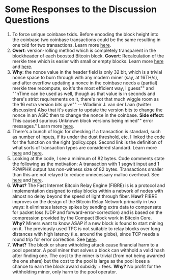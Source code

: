 # Some Responses to the Discussion Questions

1. To force unique coinbase txids. Before encoding the block height into the coinbase two coinbase transactions could be the same resulting in one txid for two transactions. Learn more [here](https://learnmeabitcoin.com/glossary/txid#footnote-unique-txids).
2. **Overt**: version-rolling method which is completely transparent in the blockheader of each boosted Bitcoin block. **Covert**: Recalculation of the merkle tree which is easier with small or empty blocks. Learn more [here](https://www.asicboost.com/single-post/2018/03/01/opening-asicboost-for-defensive-use/) and [here](https://bitslog.com/2017/04/10/the-relation-between-segwit-and-asicboost-covert-and-overt/).
3. **Why**: the nonce value in the header field is only 32 bit, which is a trivial nonce space to burn through with any modern miner (say, at 16TH/s), and after overflow updating a nonce in the coinbase needs a (partial) merkle tree recompute, so it's the most efficient way, I guess"" and ""nTime can be used as well, though as that value is in seconds and there's strict requirements on it, there's not that much wiggle room as the 16 extra version bits give"" -- Wladimir J. van der Laan (twitter discussion) Also that it's easier to update the version bits to change the nonce in an ASIC then to change the nonce in the coinbase.
**Side effect**: This caused spurious Unknown block versions being mined"" error messages." Learn more [here](https://github.com/bitcoin/bitcoin/pull/15471).
7. There's a bunch of logic for checking if a transaction is standard, such as number of inputs, if its under the dust threshold, etc. I linked the code for the function on the right (policy.cpp).
Second link is the definition of what sorts of transaction types are considered standard. Learn more [here](https://github.com/bitcoin/bitcoin/blob/master/src/script/standard.h#L59) and [here](https://github.com/bitcoin/bitcoin/blob/master/src/policy/policy.cpp#L80).
8. Looking at the code, I see a minimum of 82 bytes. Code comments state the following as the motivation: A transaction with 1 segwit input and 1 P2WPHK output has non-witness size of 82 bytes. Transactions smaller than this are not relayed to reduce unnecessary malloc overhead. See [here](https://github.com/bitcoin/bitcoin/blob/master/src/policy/policy.h#L26) and [here](https://github.com/bitcoin/bitcoin/blob/master/src/validation.cpp#L599).
9. **What?** The Fast Internet Bitcoin Relay Engine (FIBRE) is is a protocol and implementation designed to relay blocks within a network of nodes with almost no delay beyond the speed of light through fiber.
**How?** FIBRE improves on the design of the Bitcoin Relay Network primarily in two ways: it eliminates latency spikes by sending extra data to compensate for packet loss (UDP and forward-error-correction) and is based on the compression provided by the Compact Block work in Bitcoin Core.
**Why?** Miners want to know ASAP if a new block is found to start mining on it. The previously used TPC is not suitable to relay blocks over long distances with high latency (i.e. around the globe), since TCP needs a round trip for error correction. See [here](http://bitcoinfibre.org/fibre-howto.html).
12. **What?** The block or share witholding attack cause financial harm to a pool operator. A pool miner that solves a block can withhold a valid hash after finding one. The cost to the miner is trivial (from not being awarded the one share) but the cost to the pool is large as the pool loses a chance to earn the block award subsidy + fees.
**Why?** No profit for the withholding miner, only harm to the pool operator.
